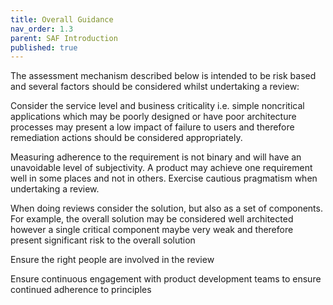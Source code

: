 ```yaml
---
title: Overall Guidance
nav_order: 1.3
parent: SAF Introduction
published: true
---
```


The assessment mechanism described below is intended to be risk based and several factors should be considered whilst undertaking a review: 

Consider the service level and business criticality i.e. simple noncritical applications which may be poorly designed or have poor architecture processes may present a low impact of failure to users and therefore remediation actions should be considered appropriately. 

Measuring adherence to the requirement is not binary and will have an unavoidable level of subjectivity.  A product may achieve one requirement well in some places and not in others.  Exercise cautious pragmatism when undertaking a review. 

When doing reviews consider the solution, but also as a set of components. For example, the overall solution may be considered well architected however a single critical component maybe very weak and therefore present significant risk to the overall solution  

Ensure the right people are involved in the review 

Ensure continuous engagement with product development teams to ensure continued adherence to principles 